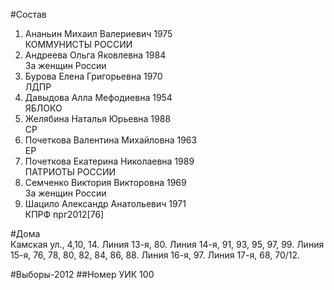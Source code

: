#Состав
1. Ананьин Михаил Валериевич 1975   
    КОММУНИСТЫ РОССИИ
2. Андреева Ольга Яковлевна 1984   
    За женщин России
3. Бурова Елена Григорьевна 1970   
    ЛДПР
4. Давыдова Алла Мефодиевна 1954   
    ЯБЛОКО
5. Желябина Наталья Юрьевна 1988   
    СР
6. Почеткова Валентина Михайловна 1963   
    ЕР
7. Почеткова Екатерина Николаевна 1989   
    ПАТРИОТЫ РОССИИ
8. Семченко Виктория Викторовна 1969   
    За женщин России
9. Шацило Александр Анатольевич 1971   
    КПРФ
    прг2012[76]

#Дома  
Камская ул.,     4,10, 14. Линия 13-я,   80. Линия 14-я,     91, 93, 95, 97, 99. Линия 15-я,     76, 78, 80, 82, 84, 86, 88. Линия 16-я,   97. Линия 17-я,     68, 70/12.

#Выборы-2012
##Номер УИК
100
